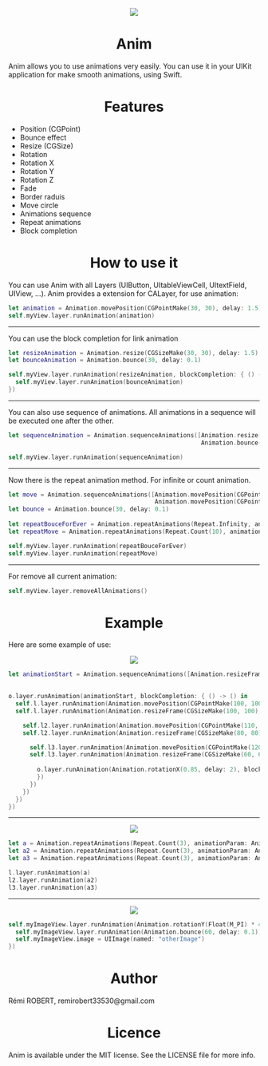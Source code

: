 <p align="center">
  <img src ="https://raw.githubusercontent.com/remirobert/Anim/master/ressources/logo.gif"/>
  <h1 align="center">Anim</h1>
</p>


Anim allows you to use animations very easily. You can use it in your UIKit application for make smooth animations, using Swift. 


<h1 align="center">Features</h1>

 - Position (CGPoint)
 - Bounce effect
 - Resize (CGSize)
 - Rotation
 - Rotation X
 - Rotation Y
 - Rotation Z
 - Fade
 - Border raduis
 - Move circle
 - Animations sequence
 - Repeat animations
 - Block completion
 
<h1 align="center">How to use it</h1>

You can use Anim with all Layers (UIButton, UItableViewCell, UItextField, UIView, ...).
Anim provides a extension for CALayer, for use animation: 

```Swift
let animation = Animation.movePosition(CGPointMake(30, 30), delay: 1.5)
self.myView.layer.runAnimation(animation)
```
<hr>

You can use the block completion for link animation

```Swift
let resizeAnimation = Animation.resize(CGSizeMake(30, 30), delay: 1.5)
let bounceAnimation = Animation.bounce(30, delay: 0.1)

self.myView.layer.runAnimation(resizeAnimation, blockCompletion: { () -> () in
  self.myView.layer.runAnimation(bounceAnimation)
})
```
<hr>

You can also use sequence of animations. All animations in a sequence will be executed one after the other.

```Swift
let sequenceAnimation = Animation.sequenceAnimations([Animation.resize(CGSizeMake(30, 30), delay: 1.5),
                                                      Animation.bounce(30, delay: 0.1)])

self.myView.layer.runAnimation(sequenceAnimation)
```

<hr>

Now there is the repeat animation method. For infinite or count animation.

```Swift
let move = Animation.sequenceAnimations([Animation.movePosition(CGPointMake(10, 10), delay: 1.5),
                                         Animation.movePosition(CGPointMake(30, 30), delay: 1.5)])
let bounce = Animation.bounce(30, delay: 0.1)
                                                      
let repeatBouceForEver = Animation.repeatAnimations(Repeat.Infinity, animationParam: bounce)
let repeatMove = Animation.repeatAnimations(Repeat.Count(10), animationParam: move)

self.myView.layer.runAnimation(repeatBouceForEver)
self.myView.layer.runAnimation(repeatMove)
```

<hr>

For remove all current animation:

```Swift
self.myView.layer.removeAllAnimations()
```

<h1 align="center">Example</h1>

Here are some example of use:

<p align="center">
  <img src ="https://raw.githubusercontent.com/remirobert/Anim/master/ressources/record1.gif"/>
</p>


```Swift
let animationStart = Animation.sequenceAnimations([Animation.resizeFrame(CGSizeMake(300, 300), delay: 2), Animation.rotationX(-0.85, delay: 2)])

       
o.layer.runAnimation(animationStart, blockCompletion: { () -> () in
  self.l.layer.runAnimation(Animation.movePosition(CGPointMake(100, 100), delay: 2))
  self.l.layer.runAnimation(Animation.resizeFrame(CGSizeMake(100, 100), delay: 2), blockCompletion: { () -> () in

    self.l2.layer.runAnimation(Animation.movePosition(CGPointMake(110, 110), delay: 2))
    self.l2.layer.runAnimation(Animation.resizeFrame(CGSizeMake(80, 80), delay: 2), blockCompletion: { () -> () in

      self.l3.layer.runAnimation(Animation.movePosition(CGPointMake(120, 120), delay: 2))
      self.l3.layer.runAnimation(Animation.resizeFrame(CGSizeMake(60, 60), delay: 2), blockCompletion: { () -> () in
                        
        o.layer.runAnimation(Animation.rotationX(0.85, delay: 2), blockCompletion: { () -> () in
        })
      })
    })
  })
})

```
<hr>

<p align="center">
  <img src ="https://raw.githubusercontent.com/remirobert/Anim/master/ressources/record2.gif"/>
</p>

```Swift       
let a = Animation.repeatAnimations(Repeat.Count(3), animationParam: Animation.moveCircle(CGRectMake(0, 100, 200, 200), delay: 1))
let a2 = Animation.repeatAnimations(Repeat.Count(3), animationParam: Animation.moveCircle(CGRectMake(0, 100, 200, 200), delay: 1.5))
let a3 = Animation.repeatAnimations(Repeat.Count(3), animationParam: Animation.moveCircle(CGRectMake(0, 100, 200, 200), delay: 2))

l.layer.runAnimation(a)
l2.layer.runAnimation(a2)
l3.layer.runAnimation(a3)
```

<hr>

<p align="center">
  <img src ="https://raw.githubusercontent.com/remirobert/Anim/master/ressources/record3.gif"/>
</p>

```Swift
self.myImageView.layer.runAnimation(Animation.rotationY(Float(M_PI) * 4, delay: 2), blockCompletion: { () -> () in
  self.myImageView.layer.runAnimation(Animation.bounce(60, delay: 0.1))
  self.myImageView.image = UIImage(named: "otherImage")
})
```

<h1 align="center">Author</h1>
Rémi ROBERT, remirobert33530@gmail.com

<h1 align="center">Licence</h1>
Anim is available under the MIT license. See the LICENSE file for more info.


